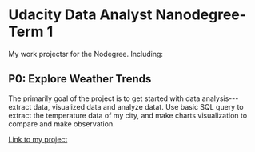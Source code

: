 # Udacity Data Analyst Nanodegree- Term 1
My work projectsr for the Nodegree. Including:
## P0: Explore Weather Trends
The primarily goal of the project is to get started with data analysis--- extract data, visualized data and analyze datat. 
Use basic SQL query to extract the temperature data of my city, and make charts visualization to compare and make observation.

[Link to my project](https://github.com/onpillow/Udacity-DAND-Term1/tree/master/p0)